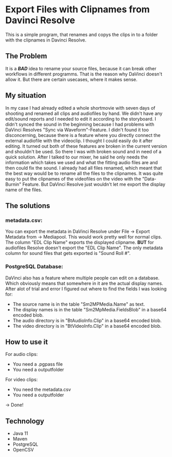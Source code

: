 # Export Files with Clipnames from Davinci Resolve
This is a simple program, that renames and copys the clips in to a folder with the clipnames in Davinci Resolve.

## The Problem
It is a **_BAD_** idea to rename your source files, because it can break other workflows in different programms. That is the reason why DaVinci doesn't allow it. But there are certain usecases, where it makes sense.

## My situation
In my case I had already edited a whole shortmovie with seven days of shooting and renamed all clips and audiofiles by hand. We didn't have any edit/sound reports and I needed to edit it according to the storyboard.
I didn't synced the sound in the beginning because I had problems with DaVinci Resolves "Sync via Waveform"-Feature. I didn't found it too disconcerning, because there is a feature where you directly connect the external audiofile with the videoclip. I thought I could easily do it after editing.
It turned out both of these features are broken in the current version and shouldn't be used. So there I was with broken sound and in need of a quick solution.
After I talked to our mixer, he said he only needs the information which takes we used and what the fitting audio files are and then could fix the sound. 
I already had all files renamed, which meant that the best way would be to rename all the files to the clipnames. It was quite easy to put the clipnames of the videofiles on the video with the "Data-Burnin" Feature.
But DaVinci Resolve just wouldn't let me export the display name of the files.

## The solutions
### metadata.csv:
You can export the metadata in DaVinci Resolve under File -> Export Metadata from -> Mediapool. This would work pretty well for normal clips. The column "EDL Clip Name" exports the displayed clipname. **BUT** for audiofiles Resolve doesn't export the "EDL Clip Name". The only metadata column for sound files that gets exported is "Sound Roll #".

### PostgreSQL Database:
DaVinci also has a feature where multiple people can edit on a database. Which obviously means that somewhere in it are the actual display names. After alot of trial and error I figured out where to find the fields I was looking for:
- The source name is in the table "Sm2MPMedia.Name" as text.
- The display names is in the table "Sm2MpMedia.FieldsBlob" in a base64 encoded blob. 
- The audio directory is in "BtAudioInfo.Clip" in a base64 encoded blob.
- The video directory is in "BtVideoInfo.Clip" in a base64 encoded blob.

## How to use it

For audio clips:
- You need a .pgpass file
- You need a outputfolder

For video clips:
- You need the metadata.csv
- You need a outputfolder

-> Done!

## Technology
- Java 11
- Maven
- PostgreSQL
- OpenCSV
